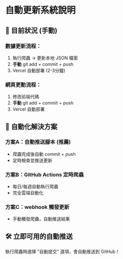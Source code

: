 # 自動更新系統說明

## 🤖 目前狀況 (手動)

### 數據更新流程：
1. 執行爬蟲 → 更新本地 JSON 檔案
2. **手動** git add + commit + push
3. Vercel 自動部署 (2-3分鐘)

### 網頁更動流程：
1. 修改前端代碼
2. **手動** git add + commit + push  
3. Vercel 自動部署

## 🚀 自動化解決方案

### 方案A：自動推送腳本 (推薦)
- 爬蟲完成後自動 commit + push
- 定時檢查並推送更新

### 方案B：GitHub Actions 定時爬蟲
- 每日/每週自動執行爬蟲
- 完全雲端自動化

### 方案C：webhook 觸發更新
- 手動觸發爬蟲，自動推送結果

## 🛠 立即可用的自動推送

執行爬蟲時選擇 "自動提交" 選項，會自動推送到 GitHub！